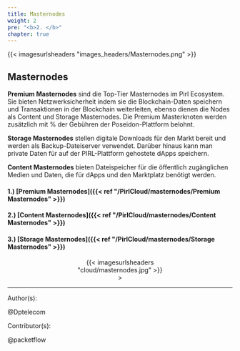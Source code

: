 ```yaml
---
title: Masternodes
weight: 2
pre: "<b>2. </b>"
chapter: true
---
```


{{< imagesurlsheaders "images_headers/Masternodes.png" >}}

## Masternodes

**Premium Masternodes** sind die Top-Tier Masternodes im Pirl Ecosystem. Sie bieten Netzwerksicherheit indem sie die Blockchain-Daten speichern und Transaktionen in der Blockchain weiterleiten, ebenso dienen die Nodes als Content und Storage Masternodes. Die Premium Masterknoten werden zusätzlich mit % der Gebühren der Poseidon-Plattform belohnt.

**Storage Masternodes** stellen digitale Downloads für den Markt bereit und werden als Backup-Dateiserver verwendet. Darüber hinaus kann man private Daten für auf der PIRL-Plattform gehostete dApps speichern.

**Content Masternodes** bieten Dateispeicher für die öffentlich zugänglichen Medien und Daten, die für dApps und den Marktplatz benötigt werden.

#### 1.) [Premium Masternodes]({{< ref "/PirlCloud/masternodes/Premium Masternodes" >}})

#### 2.) [Content Masternodes]({{< ref "/PirlCloud/masternodes/Content Masternodes" >}})

#### 3.) [Storage Masternodes]({{< ref "/PirlCloud/masternodes/Storage Masternodes" >}})

<div align="center"><div style="width:50%;">{{< imagesurlsheaders "cloud/masternodes.jpg" >}} </div>></div>

---
Author(s):

@Dptelecom

Contributor(s):

@packetflow
